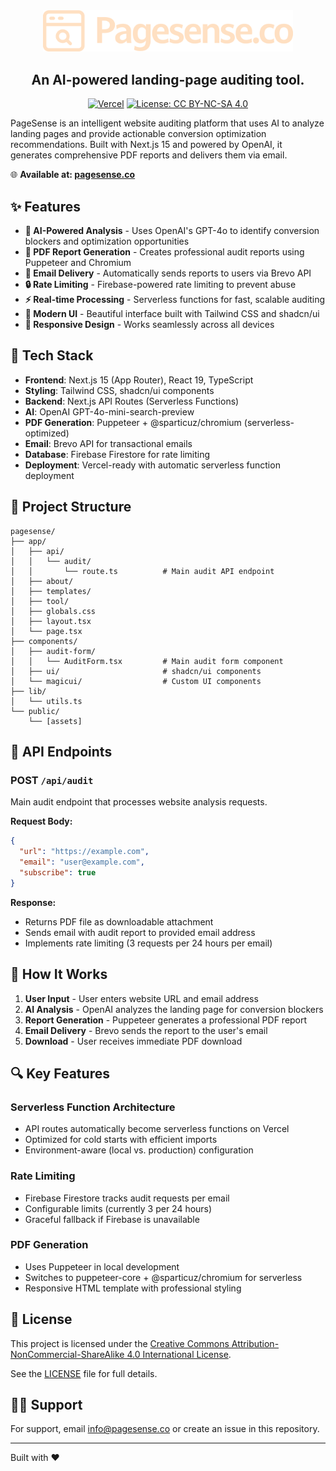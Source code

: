 



<div align="center">
  <a href="https://www.pagesense.co/tool">
    <img src="public/Title-WOB.png" alt="PageSense Logo" width="400">
  </a>
  <h2>An AI-powered landing-page auditing tool.
</div>


<div align="center">

[![Vercel](https://img.shields.io/badge/deploy-on%20Vercel-blue?logo=vercel)](https://vercel.com/new)
[![License: CC BY-NC-SA 4.0](https://img.shields.io/badge/License-CC%20BY--NC--SA%204.0-lightgrey.svg)](https://creativecommons.org/licenses/by-nc-sa/4.0/)

</div>

PageSense is an intelligent website auditing platform that uses AI to analyze landing pages and provide actionable conversion optimization recommendations. Built with Next.js 15 and powered by OpenAI, it generates comprehensive PDF reports and delivers them via email.

🌐 **Available at: [pagesense.co](https:/www.pagesense.co/tool)**

## ✨ Features

- **🤖 AI-Powered Analysis** - Uses OpenAI's GPT-4o to identify conversion blockers and optimization opportunities
- **📄 PDF Report Generation** - Creates professional audit reports using Puppeteer and Chromium
- **📧 Email Delivery** - Automatically sends reports to users via Brevo API
- **🔒 Rate Limiting** - Firebase-powered rate limiting to prevent abuse
- **⚡ Real-time Processing** - Serverless functions for fast, scalable auditing
- **🎨 Modern UI** - Beautiful interface built with Tailwind CSS and shadcn/ui
- **📱 Responsive Design** - Works seamlessly across all devices

## 🚀 Tech Stack

- **Frontend**: Next.js 15 (App Router), React 19, TypeScript
- **Styling**: Tailwind CSS, shadcn/ui components
- **Backend**: Next.js API Routes (Serverless Functions)
- **AI**: OpenAI GPT-4o-mini-search-preview
- **PDF Generation**: Puppeteer + @sparticuz/chromium (serverless-optimized)
- **Email**: Brevo API for transactional emails
- **Database**: Firebase Firestore for rate limiting
- **Deployment**: Vercel-ready with automatic serverless function deployment

## 📁 Project Structure

```
pagesense/
├── app/
│   ├── api/
│   │   └── audit/
│   │       └── route.ts          # Main audit API endpoint
│   ├── about/
│   ├── templates/
│   ├── tool/
│   ├── globals.css
│   ├── layout.tsx
│   └── page.tsx
├── components/
│   ├── audit-form/
│   │   └── AuditForm.tsx         # Main audit form component
│   ├── ui/                       # shadcn/ui components
│   └── magicui/                  # Custom UI components
├── lib/
│   └── utils.ts
└── public/
    └── [assets]
```

## 🔧 API Endpoints

### POST `/api/audit`
Main audit endpoint that processes website analysis requests.

**Request Body:**
```json
{
  "url": "https://example.com",
  "email": "user@example.com",
  "subscribe": true
}
```

**Response:**
- Returns PDF file as downloadable attachment
- Sends email with audit report to provided email address
- Implements rate limiting (3 requests per 24 hours per email)

## 🎯 How It Works

1. **User Input** - User enters website URL and email address
2. **AI Analysis** - OpenAI analyzes the landing page for conversion blockers
3. **Report Generation** - Puppeteer generates a professional PDF report
4. **Email Delivery** - Brevo sends the report to the user's email
5. **Download** - User receives immediate PDF download


## 🔍 Key Features

### Serverless Function Architecture
- API routes automatically become serverless functions on Vercel
- Optimized for cold starts with efficient imports
- Environment-aware (local vs. production) configuration

### Rate Limiting
- Firebase Firestore tracks audit requests per email
- Configurable limits (currently 3 per 24 hours)
- Graceful fallback if Firebase is unavailable

### PDF Generation
- Uses Puppeteer in local development
- Switches to puppeteer-core + @sparticuz/chromium for serverless
- Responsive HTML template with professional styling

## 📝 License

This project is licensed under the [Creative Commons Attribution-NonCommercial-ShareAlike 4.0 International License](https://creativecommons.org/licenses/by-nc-sa/4.0/).

See the [LICENSE](./LICENSE) file for full details.

## 🙋‍♂️ Support

For support, email info@pagesense.co or create an issue in this repository.

---

Built with ❤️
